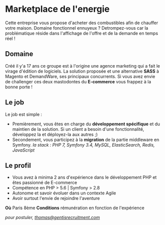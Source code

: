 # Marketplace de l'energie #

Cette entreprise vous propose d'acheter des combustibles afin de chauffer votre maison. Domaine fonctionnel ennuyeux ? Detrompez-vous car la problématique réside dans l'affichage de l'offre et de la demande en temps réel ! 


## Domaine ##

 Créé il y'a 17 ans ce groupe est à l'origine une agence marketing qui a fait le virage d'édition de logiciels. La solution proposée et une alternative **SASS** à Magento et DemandWare, ses principaux concurrents. Si vous avez envie de challenger ces deux mastodontes du **E-commerce** vous frappez à la bonne porte !

## Le job ##

 Le job est simple : 
 * Premièrement, vous êtes en charge du **développement spécifique** et du maintien de la solution. Si un client a besoin d'une fonctionnalité, développez la et déployez-la aux autres ;)
 * Secondement, vous participez à la **migration** de la partie middleware en Symfony.
 *la stack : PHP 7, Symfony 3.4, MySQL, ElasticSearch, Redis, JavaScript*
 
 ## Le profil ## 
 
 * Vous avez à minima 2 ans d'expérience dans le développement PHP et êtes passionné de E-commerce
 * Compétence en PHP > 5.6 | Symfony > 2.8
 * Autonome et savoir évoluer dans un contexte Agile
 * Avoir surtout l'envie de rejoindre l'aventure
 
 **Où** Paris 8ème 
 **Conditions** rémunération en fonction de l'expérience
 
*pour postuler, thomas@gentisrecruitment.com*
 
